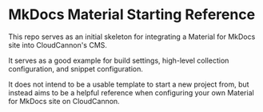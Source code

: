 # MkDocs Material Starting Reference

This repo serves as an initial skeleton for integrating a Material for MkDocs site into CloudCannon's CMS.

It serves as a good example for build settings, high-level collection configuration, and snippet configuration.

It does not intend to be a usable template to start a new project from, but instead aims to be a helpful reference when configuring your own Material for MkDocs site on CloudCannon.
